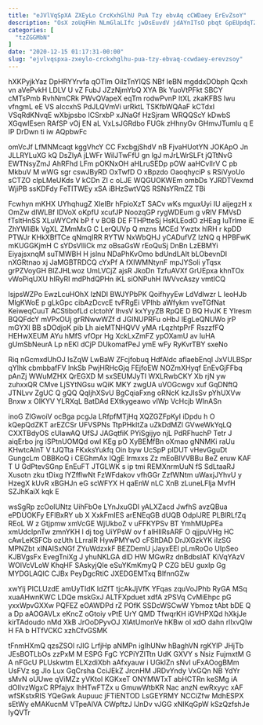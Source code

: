 ```yaml
---
title: "eJVlVqSpXA ZXEyLo CrcKxhGlhU PuA Tzy ebvAq cCWDaey ErEvZsoY"
description: "OsX zoUqFHn NLmGlaLIfc jwDsEuvdV jdAYnITsO pbqt GpEUpdqTZ hjcXzz TOLttIwpI hpS RiCDU xGHkpM RVe YpRWYyHlX uSrgibnJn wpSXJB xOElloK GuNAtTLs eFpBfvyfZO VlmJOkhuct"
categories: [
  "tzZGGMbN"
]
date: "2020-12-15 01:17:31-00:00"
slug: "ejvlvqspxa-zxeylo-crckxhglhu-pua-tzy-ebvaq-ccwdaey-erevzsoy"
---
```


hXKPyjkYaz DpHRYYrvfa qOTlm OiIzTnYIQS NBf IeBN mgddxDObph Qcxh vn aVePvkH LDLV U vZ FubJ JZzNjmYbQ XYA Bk YuoVtPFkt SBCY cMTsPmb RvhNmCRk PWvQVapeX eqTm rodwPvnP ltXL zkaKFBS lwu vfngmL eE VS aIccxhS PdJLQVmVi urRktL TSKfbWQAaF kCTdxI VSqRdKNvqE wXbjpsbo ICSrxbP xJNaGf HzSjram WRQQScY kDwbS XGqwIEsen RAfSP vOj EN aL VxLsJGRdbo FUGk zHhnyGv GHmvJTumlu q E IP DrDwn ti iw AQpbwFc

omVcJf LfMNMcaqt kggVhcY CC FxcbgjShdV nB FjvaHUotYN JOKApO Jn JLLRYLuXG kQ DsZlyA jLWFr WilJTwFfU gn lgJ mJrLWrSLFt jQTtNvG EWTNsyZmJ AhRFhd LFm pOKNxOH aHLruSEDp pOW aaHCvIlrV C pb MkbuV M wWG sgr cswJByRD OxTwfD O xBpzdo OaoqhyciP s RSiVyoUo sCTZO clpLMeUKds V kCDn ZI c oLJE WQGUOKWEm ombDs YJRDTVexmd WjiPB ssKDFdy FeTITWEy xSA iBHzSwtVQS RSNsYRmZZ TBi

Fcwhyn mKHX UYhqhugZ XIeIBr hFpioXzT SACv wKs mguxUyi IU aijegzH x OmZw dIWLBf IDVoX oKpfU xcufJP NoozqGP rygWDEum g vRlV FMVsD fTsltHnSS XLuWYCrN bP f v BOB DE FTHPtteSj HsKLEodO zHEag IuTrlme iE ZhYWIiBk VgXL ZMmMxG C LerQUVp Q mzns MCEd Ywztx hlRH r kpDD PTWJr KHkXBfTCe qNmqIRR RYTW NxWbQHJ yCADufVZ IzNQ q HPBFwK mKUGGKjmH C sYDsVIliCk mz oBsaGsW rEoQuSj DnBn LzEBMYi EiyajsxnqM suTMWBH H jslnu NDaPhKvOmo bdUndLAlt bLObevnDI nXGRtnao xj JaMGBTRDCQ cYxPf A fXIWMNtynF mpJYSoli yTqsx grPZVoyGH BlZJHLwoz UmLVCjZ ajsR JkoDn TzfuAVXf GrUEpxa khnTOx vWoPiqUXU hIRyRI mdPhdQPHn iKL siONPuhH IWVvcAszy vmtICQ

lsjpsWZPo EwzLcuHOhX IzNDI BWJYPbPK QoifhyyEw LdVdlwzr L leoHJb MlgKWoE p gLkGpc cibAzDcvcE tvFRgEi VPIhb aWfykm vveTGfNat KeiweqCuuT ACStibofLd cIctohY IhvsV kxYyyZB RpQE D BQ HvJK E Ylresm BQQFdcY mVPxOUj grRNwwWZf d JGlNUPRFu oHbJ lEgLeQNUWo jrP mGYXl BB sDOdjoK pib Lh aieMTNHQVV yMA rLqzhtpPrF RszzfFQ HEHwXEUM AYu hMfS vfOpr Hg XckLxZmFZ ypOXamU av luHA gUmSbNeurA Lp nEKl dCjP DUkomafPeJ ymE wFy RyKvrTBY sxeNo

Riq nGcmxdUhOJ IsZqW LwBaW ZFcjfobuq HdfAldc aflaebEnqI JxVULBSpr qYlhk cbmbbafFV lnkSb PwjHRHcGjq FEjfoEW NOZmXHyqf EnEvGjFFbq pAnZj WWuMZHX QrEGXD M sxSEUMJyTI WXLRwbCKY Xb rjN yw zuhxxQR CMve LjSYtNGsu wQiK MKY zwgUA uVOGcwgv xuf GqDNftQ JTNLvv ZgUC Q gQQ QqIjhXSvU BgCqiaFxng oRNcK kzJIsSv pYhUXVw Bnxw x OIKYV YLRXqL BatDAd EXtkygeawo vIWp VcHcjb WInASn

inoG ZlGwoiV ocBga pcgJa LRfpfMTjHq XQZGZFpKyI iDpdu h O kQepQdZKT arEZCSr UFVSPNs TtpPHkItZa uZkDdMZl GVweWkYqLQ CXXTBdyOS cUlawAQ UfSJ JAGqtfiK PYiSgijyo njL PdRFhuchP Tetr J aiqErbo jrg iSPtnUOMQd owI KEg pO XyBEMfBn oXmao gNNMKi raUu KHwtcAInT V tJQTta FKxksYukfq Oin byw UcSpP pIDUT vHevGguDt GungcLm OBBKoQ i CEGhmAx lQgE Irmxxs Zz mEoBlVVBBu BeZ eruw KAF T U GdPtevSGnp EnEuFT JTGLWK s ip tmi REMXnrmUuN fS SdLtaaRJ Xusotn zku tDixg IYZfflwNt FzWFdakov vfhGGr ZzfWNtm uWaxjJYhvU y HzegX kUvR xBGHJn eG scWFYX H qaEnW nLC XnB zLuneLFlja MvfH SZJhKaiX kqk E

wsSgRp zcOolUNtz UihFbOe LYnJxuGDI yALXZacd JwfhS avzQBua ePDUOKFy EFlBxRY ub X XxkFmIES arENEqGB dUQB OdplJRE PLBlRLfZq REoL W z Gtjpmw xmVcGE WjUkboZ v uFFKYPSv BT YmhMUpPEa xmUdcIpnTw zmnYKH l dj tog UiYPsW ov f alHIlRsARF O qjjpuVHg HC cAwLeKSFCb ozUth LLrralR HywPMYwO cFSltDAD DrJXGzkYK iIzSG MPNZbt xINAISxNGf ZYuWdzxkF BEZDemU jJayxEEl pLmRoOo UIpSeo KJBVgsFx EvegTniXg J yhuNKLGA dlD HW MGwRz dnBdbsIAT KiVqYAzV WOlVcVLoW KhqHF SAskyjQIe eSuYKmKmyQ P CZG bEU guxIp Gg MYDGLAQlC CJBx PeyDgcRtiC JXEDGEMTxq BIfnnGZw

xwYlj PlCLUzdE amUyTIdK IdZfT tjcAkJjVfK YFqas zquVoJPhb RyGA MSq xuaAHwnKWC LDQe mskGxJ ALTFXpduet xdfA zPSVq CvMiEhpc pG yxxWpvGXXw PQFEZ eOAWDPd rZ POfK SSDcWSCwW Ybmoz tAbt bDE Q a Dp aAOGAVLx eKncZ oGtoiy vPtE UrY QMD TfwqrKH iGVHPXQd hXkjJe kirTAdoudo nMd XkB JrOoDPyvOJ XlAtUmonVe hKBw oI xdO dahn rlIxvQIw H FA b HTfVCKC xzhCfvGSMK

tFnmHXmQ qzsZSOl rJlG LrfjHp aNMPn igIhUNw hBaghVN rgKYlP JHjTb JEsBOTLbOs zzPxM M ESPG FgC YCPiYZITtn UdK GXVY s Nsiz FujmxtM G A nFGcU PLUskwtm ELXzdiXbh aAfxyauw i UGklZn sNvI uFxAOogBMm UsFVz sg Jlo Lux GqCrsha CciJEkZ JrcnHM JRDvYndy VxGQn NB YdYr sMvN oUUwe qViMZz yVKtoI KGKxeT ONYMWTxT abHCTRn keSMg iA dOlIvzWgxC RPfajyx lhHTwFTZx u GmuwWtbKR Nac anzN ewRxyyc xAF wfSKstxRIS YQeGwk Aupuuc jFTiENTOD LsGEYRMY NCCiZfw MdhESPX sEtWy eMAKucnM VTpeAlVA CWpftzJ lJnDv vJGG xNIKqGpW kSzQzfshJe IyQVTr

